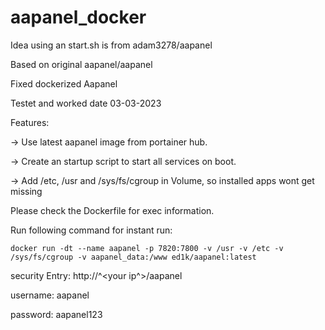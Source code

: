 # aapanel_docker
Idea using an start.sh is from adam3278/aapanel

Based on original aapanel/aapanel

Fixed dockerized Aapanel

Testet and worked date 03-03-2023

Features:

-> Use latest aapanel image from portainer hub.

-> Create an startup script to start all services on boot.

-> Add /etc, /usr and /sys/fs/cgroup in Volume, so installed apps wont get missing



Please check the Dockerfile for exec information.



Run following command for instant run:

`docker run -dt --name aapanel -p 7820:7800 -v /usr -v /etc -v /sys/fs/cgroup -v aapanel_data:/www ed1k/aapanel:latest`

security Entry: http://^<your ip^>/aapanel
  
username: aapanel
  
password: aapanel123
